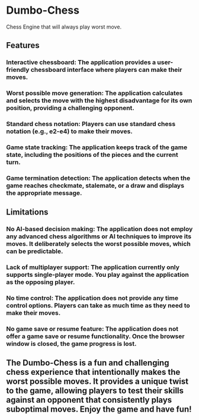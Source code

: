 # Dumbo-Chess

Chess Engine that will always play worst move.

## Features

### Interactive chessboard: The application provides a user-friendly chessboard interface where players can make their moves. <br>
### Worst possible move generation: The application calculates and selects the move with the highest disadvantage for its own position, providing a challenging opponent.<br>
### Standard chess notation: Players can use standard chess notation (e.g., e2-e4) to make their moves.<br>
### Game state tracking: The application keeps track of the game state, including the positions of the pieces and the current turn.<br>
### Game termination detection: The application detects when the game reaches checkmate, stalemate, or a draw and displays the appropriate message.<br>

## Limitations

### No AI-based decision making: The application does not employ any advanced chess algorithms or AI techniques to improve its moves. It deliberately selects the worst possible moves, which can be predictable.
### Lack of multiplayer support: The application currently only supports single-player mode. You play against the application as the opposing player.
### No time control: The application does not provide any time control options. Players can take as much time as they need to make their moves.
### No game save or resume feature: The application does not offer a game save or resume functionality. Once the browser window is closed, the game progress is lost.

## The Dumbo-Chess is a fun and challenging chess experience that intentionally makes the worst possible moves. It provides a unique twist to the game, allowing players to test their skills against an opponent that consistently plays suboptimal moves. Enjoy the game and have fun!
